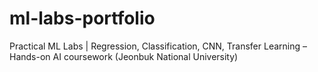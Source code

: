# ml-labs-portfolio
Practical ML Labs | Regression, Classification, CNN, Transfer Learning – Hands-on AI coursework (Jeonbuk National University)
